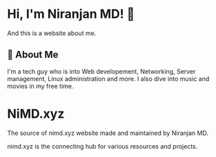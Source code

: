 
# Hi, I'm Niranjan MD! 👋
And this is a website about me.
## 🚀 About Me
I'm a tech guy who is into Web developement, Networking, Server management, Linux administration and more. I also dive into music and movies in my free time.


# NiMD.xyz

The source of nimd.xyz website made and maintained by Niranjan MD.

nimd.xyz is the connecting hub for various resources and projects.



